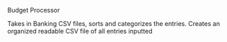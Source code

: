 Budget Processor

Takes in Banking CSV files, sorts and categorizes the entries.
Creates an organized readable CSV file of all entries inputted
